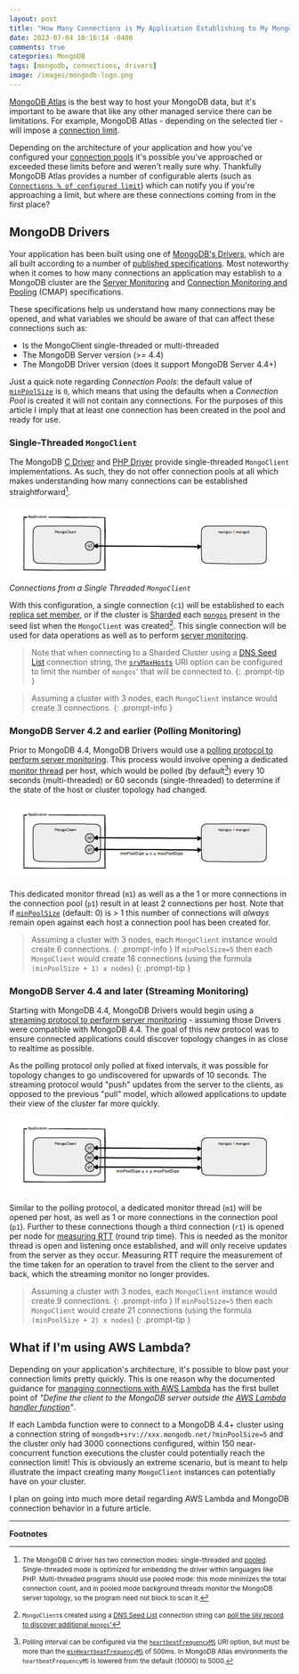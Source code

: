 ```yaml
---
layout: post
title: "How Many Connections is My Application Establishing to My MongoDB Cluster?"
date: 2023-07-04 10:16:14 -0400
comments: true
categories: MongoDB
tags: [mongodb, connections, drivers]
image: /images/mongodb-logo.png
---
```


[MongoDB Atlas](https://www.mongodb.com/atlas/database) is the best way to host your MongoDB data, but it's important to be aware that like any other managed service there can be limitations. For example, MongoDB Atlas - depending on the selected tier - will impose a [connection limit](https://www.mongodb.com/docs/atlas/reference/atlas-limits/#connection-limits-and-cluster-tier).

Depending on the architecture of your application and how you've configured your [connection pools](https://www.mongodb.com/docs/manual/administration/connection-pool-overview/) it's possible you've approached or exceeded these limits before and weren't really sure why. Thankfully MongoDB Atlas provides a number of configurable alerts (such as [`Connections % of configured limit`](https://www.mongodb.com/docs/atlas/reference/alert-conditions/#mongodb-alert-Connections---of-configured-limit-is)) which can notify you if you're approaching a limit, but where are these connections coming from in the first place?

## MongoDB Drivers

Your application has been built using one of [MongoDB's Drivers](https://www.mongodb.com/docs/drivers/), which are all built according to a number of [published specifications](https://github.com/mongodb/specifications). Most noteworthy when it comes to how many connections an application may establish to a MongoDB cluster are the [Server Monitoring](https://github.com/mongodb/specifications/blob/master/source/server-discovery-and-monitoring/server-monitoring.rst) and [Connection Monitoring and Pooling](https://github.com/mongodb/specifications/blob/master/source/connection-monitoring-and-pooling/connection-monitoring-and-pooling.rst) (CMAP) specifications.

These specifications help us understand how many connections may be opened, and what variables we should be aware of that can affect these connections such as:
* Is the MongoClient single-threaded or multi-threaded
* The MongoDB Server version (>= 4.4)
* The MongoDB Driver version (does it support MongoDB Server 4.4+)

Just a quick note regarding _Connection Pools_: the default value of [`minPoolSize`](https://github.com/mongodb/specifications/blob/master/source/connection-monitoring-and-pooling/connection-monitoring-and-pooling.rst#id1) is `0`, which means that using the defaults when a _Connection Pool_ is created it will not contain any connections. For the purposes of this article I imply that at least one connection has been created in the pool and ready for use.

### Single-Threaded `MongoClient`

The MongoDB [C Driver](https://www.mongodb.com/docs/drivers/c/) and [PHP Driver](https://www.mongodb.com/docs/drivers/php/) provide single-threaded `MongoClient` implementations. As such, they do not offer connection pools at all which makes understanding how many connections can be established straightforward[^1].

![](/images/mongo-conns-01.png)
_Connections from a Single Threaded `MongoClient`_

With this configuration, a single connection (`c1`) will be established to each [replica set member](https://www.mongodb.com/docs/manual/core/replica-set-members/), or if the cluster is [Sharded](https://www.mongodb.com/docs/manual/sharding/) each [`mongos`](https://www.mongodb.com/docs/manual/core/sharded-cluster-query-router/) present in the seed list when the `MongoClient` was created[^2]. This single connection will be used for data operations as well as to perform [server monitoring](https://github.com/mongodb/specifications/blob/master/source/server-discovery-and-monitoring/server-monitoring.rst#single-threaded-monitoring).

> Note that when connecting to a Sharded Cluster using a [DNS Seed List](https://www.mongodb.com/docs/manual/reference/connection-string/#dns-seed-list-connection-format) connection string, the [`srvMaxHosts`](https://github.com/mongodb/specifications/blob/master/source/initial-dns-seedlist-discovery/initial-dns-seedlist-discovery.rst#srvmaxhosts) URI option can be configured to limit the number of `mongos`' that will be connected to.
{: .prompt-tip }

> Assuming a cluster with 3 nodes, each `MongoClient` instance would create 3 connections.
{: .prompt-info }

### MongoDB Server 4.2 and earlier (Polling Monitoring)

Prior to MongoDB 4.4, MongoDB Drivers would use a [polling protocol to perform server monitoring](https://github.com/mongodb/specifications/blob/master/source/server-discovery-and-monitoring/server-monitoring.rst#polling-protocol). This process would involve opening a dedicated [monitor thread](https://github.com/mongodb/specifications/blob/master/source/server-discovery-and-monitoring/server-monitoring.rst#monitor-thread) per host, which would be polled (by default[^3]) every 10 seconds (multi-threaded) or 60 seconds (single-threaded) to determine if the state of the host or cluster topology had changed.

![](/images/mongo-conns-02.png)

This dedicated monitor thread (`m1`) as well as a the 1 or more connections in the connection pool (`p1`) result in at least 2 connections per host. Note that if [`minPoolSize`](https://www.mongodb.com/docs/manual/reference/connection-string/#mongodb-urioption-urioption.minPoolSize) (default: 0) is > 1 this number of connections will _always_ remain open against each host a connection pool has been created for.

> Assuming a cluster with 3 nodes, each `MongoClient` instance would create 6 connections.
{: .prompt-info }
> If `minPoolSize=5` then each `MongoClient` would create 18 connections (using the formula `(minPoolSize + 1) x nodes`)
{: .prompt-tip }

### MongoDB Server 4.4 and later (Streaming Monitoring)

Starting with MongoDB 4.4, MongoDB Drivers would begin using a [streaming protocol to perform server monitoring](https://github.com/mongodb/specifications/blob/master/source/server-discovery-and-monitoring/server-monitoring.rst#streaming-protocol) - assuming those Drivers were compatible with MongoDB 4.4. The goal of this new protocol was to ensure connected applications could discover topology changes in as close to realtime as possible.

As the polling protocol only polled at fixed intervals, it was possible for topology changes to go undiscovered for upwards of 10 seconds. The streaming protocol would "push" updates from the server to the clients, as opposed to the previous "pull" model, which allowed applications to update their view of the cluster far more quickly.

![](/images/mongo-conns-03.png)

Similar to the polling protocol, a dedicated monitor thread (`m1`) will be opened per host, as well as 1 or more connections in the connection pool (`p1`). Further to these connections though a third connection (`r1`) is opened per node for [measuring RTT](https://github.com/mongodb/specifications/blob/master/source/server-discovery-and-monitoring/server-monitoring.rst#measuring-rtt) (round trip time). This is needed as the monitor thread is open and listening once established, and will only receive updates from the server as they occur. Measuring RTT require the measurement of the time taken for an operation to travel from the client to the server and back, which the streaming monitor no longer provides.

> Assuming a cluster with 3 nodes, each `MongoClient` instance would create 9 connections.
{: .prompt-info }
> If `minPoolSize=5` then each `MongoClient` would create 21 connections (using the formula `(minPoolSize + 2) x nodes`)
{: .prompt-tip }

## What if I'm using AWS Lambda?

Depending on your application's architecture, it's possible to blow past your connection limits pretty quickly. This is one reason why the documented guidance for [managing connections with AWS Lambda](https://www.mongodb.com/docs/atlas/manage-connections-aws-lambda/) has the first bullet point of _"Define the client to the MongoDB server outside the [AWS Lambda handler function](http://docs.aws.amazon.com/lambda/latest/dg/nodejs-prog-model-handler.html)"_.

If each Lambda function were to connect to a MongoDB 4.4+ cluster using a connection string of `mongodb+srv://xxx.mongodb.net/?minPoolSize=5` and the cluster only had 3000 connections configured, within 150 near-concurrent function executions the cluster could potentially reach the connection limit! This is obviously an extreme scenario, but is meant to help illustrate the impact creating many `MongoClient` instances can potentially have on your cluster.

I plan on going into much more detail regarding AWS Lambda and MongoDB connection behavior in a future article.

----

**Footnotes**

[^1]: <small>The MongoDB C driver has two connection modes: single-threaded and [pooled](https://mongoc.org/libmongoc/current/connection-pooling.html#pooled-mode). Single-threaded mode is optimized for embedding the driver within languages like PHP. Multi-threaded programs should use pooled mode: this mode minimizes the total connection count, and in pooled mode background threads monitor the MongoDB server topology, so the program need not block to scan it.</small>
[^2]: <small>`MongoClient`s created using a [DNS Seed List](https://www.mongodb.com/docs/manual/reference/connection-string/#dns-seed-list-connection-format) connection string can [poll the `SRV` record to discover additional `mongos`'](https://github.com/mongodb/specifications/blob/master/source/polling-srv-records-for-mongos-discovery/polling-srv-records-for-mongos-discovery.rst)</small>
[^3]: <small>Polling interval can be configured via the [`heartbeatFrequencyMS`](https://github.com/mongodb/specifications/blob/master/source/server-discovery-and-monitoring/server-monitoring.rst#heartbeatfrequencyms) URI option, but must be more than the [`minHeartbeatFrequencyMS`](https://github.com/mongodb/specifications/blob/master/source/server-discovery-and-monitoring/server-monitoring.rst#minheartbeatfrequencyms) of 500ms. In MongoDB Atlas environments the `heartbeatFrequencyMS` is lowered from the default (10000) to 5000.

